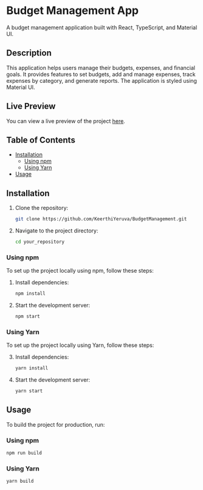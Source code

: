 # Budget Management App

A budget management application built with React, TypeScript, and Material UI.

## Description

This application helps users manage their budgets, expenses, and financial goals. It provides features to set budgets, add and manage expenses, track expenses by category, and generate reports. The application is styled using Material UI.

## Live Preview

You can view a live preview of the project [here](https://budget-management-4m2m55kh2-keerthiyeruvas-projects.vercel.app/).

## Table of Contents

- [Installation](#installation)
  - [Using npm](#using-npm)
  - [Using Yarn](#using-yarn)
- [Usage](#usage)

## Installation

1. Clone the repository:
   ```sh
   git clone https://github.com/KeerthiYeruva/BudgetManagement.git
   ```
2. Navigate to the project directory:
   ```sh
   cd your_repository
   ```

### Using npm

To set up the project locally using npm, follow these steps:

1. Install dependencies:
   ```sh
   npm install
   ```
2. Start the development server:
   ```sh
   npm start
   ```

### Using Yarn

To set up the project locally using Yarn, follow these steps:

3. Install dependencies:
   ```sh
   yarn install
   ```
4. Start the development server:
   ```sh
   yarn start
   ```

## Usage

To build the project for production, run:

### Using npm

```sh
npm run build
```

### Using Yarn

```sh
yarn build
```
